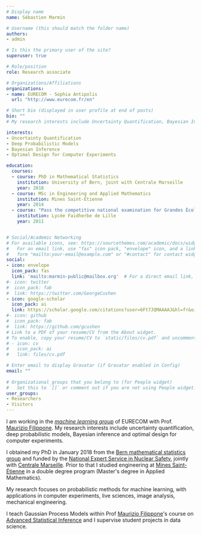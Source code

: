 ```yaml
---
# Display name
name: Sébastien Marmin

# Username (this should match the folder name)
authors:
- admin

# Is this the primary user of the site?
superuser: true

# Role/position
role: Research associate

# Organizations/Affiliations
organizations:
- name: EURECOM - Sophia Antipolis
  url: "http://www.eurecom.fr/en"

# Short bio (displayed in user profile at end of posts)
bio: ""
# My research interests include Uncertainty Quantification, Bayesian Inference and Optimal Design for Computer Experiments

interests:
- Uncertainty Quantification
- Deep Probabilistic Models
- Bayesian Inference
- Optimal Design for Computer Experiments

education:
  courses:
  - course: PhD in Mathematical Statistics 
    institution: University of Bern, joint with Centrale Marseille
    year: 2018
  - course: MSc in Engineering and Applied Mathematics
    institution: Mines Saint-Étienne
    year: 2014
  - course: "Pass the competitive national examination for Grandes Écoles"
    institution: Lycée Faidherbe de Lille
    year: 2011


# Social/Academic Networking
# For available icons, see: https://sourcethemes.com/academic/docs/widgets/#icons
#   For an email link, use "fas" icon pack, "envelope" icon, and a link in the
#   form "mailto:your-email@example.com" or "#contact" for contact widget.
social:
- icon: envelope
  icon_pack: fas
  link: 'mailto:marmin-public@mailbox.org'  # For a direct email link, use "mailto:test@example.org".
#- icon: twitter
#  icon_pack: fab
#  link: https://twitter.com/GeorgeCushen
- icon: google-scholar
  icon_pack: ai
  link: https://scholar.google.com/citations?user=6Ft7JQMAAAAJ&hl=fr&oi=ao
#- icon: github
#  icon_pack: fab
#  link: https://github.com/gcushen
# Link to a PDF of your resume/CV from the About widget.
# To enable, copy your resume/CV to `static/files/cv.pdf` and uncomment the lines below.  
# - icon: cv
#   icon_pack: ai
#   link: files/cv.pdf

# Enter email to display Gravatar (if Gravatar enabled in Config)
email: ""
  
# Organizational groups that you belong to (for People widget)
#   Set this to `[]` or comment out if you are not using People widget.  
user_groups:
- Researchers
- Visitors
---
```


I am working in the [*machine learning group*](http://www.eurecom.fr/fr/la-recherche/departement-data-science) of EURECOM with Prof. [Maurizio Filippone](http://www.eurecom.fr/~filippon/).
My research interests include uncertainty quantification, deep probabilistic models, Bayesian inference and optimal design for computer experiments. 

I obtained my PhD in January 2018 from the [Bern mathematical statistics group](https://www.imsv.unibe.ch/index_eng.html "Institute of Mathematical Statistics and Actuarial Science") and funded by the [National Expert Service in Nuclear Safety](https://www.irsn.fr/EN/Presentation/about_us/Pages/who_are_we.aspx), jointly with [Centrale Marseille](https://recherche.centrale-marseille.fr/en). Prior to that I studied engineering at [Mines Saint-Étienne](https://www.mines-stetienne.fr/en/) in a double degree program (Master's degree in Applied Mathematics).


My research focuses on probabilistic methods for machine learning, with applications in computer experiments, live sciences, image analysis, mechanical engineering.

I teach Gaussian Process Models within Prof [Maurizio Filippone](http://www.eurecom.fr/~filippon/)'s course on [Advanced Statistical Inference](http://www.eurecom.fr/en/course/ASI-2019Spring) and I supervise student projects in data science.
